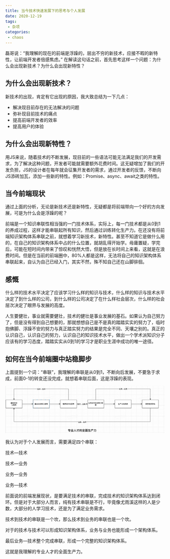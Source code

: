 ```yaml
---
title: 当今技术快速发展下的思考与个人发展
date: 2020-12-19
tags:
 - 杂项
categories: 
 - chaos
---
```


磊哥说：“我理解的现在的前端是浮躁的，层出不穷的新技术，应接不暇的新特性，让前端开发者倍感焦虑。” 在解读这句话之前，首先思考这样一个问题：为什么会出现新技术？为什么会出现新特性？

## **为什么会出现新技术？**

新技术的出现，肯定有它出现的原因，我大致总结为一下几点：

- 解决现目前存在的无法解决的问题
- 弥补现目前技术的痛点
- 提高前端开发者的效率
- 提高用户的体验

## **为什么会出现新特性？**

用JS来说，随着技术的不断发展，现目前的一些语法可能无法满足我们的开发需求，为了解决这种问题，开发者可能就需要额外花费时间。这无疑增加了我们的开发负担，JS的设计者在每年就会征集开发者的需求，通过开发者的反馈，不断向JS添砖加瓦，添加一些新的特性。例如：Promise、async、await之类的特性。

## **当今前端现状**

通过上面的分析，无论是新技术还是新特性，无疑都是将前端带向一个好的方向发展，可是为什么会是浮躁的呢？

前端是一个知识串联性相当强的一门技术体系，实际上，每一门技术都是从0到1的养成过程，这样才能串联起所有知识，然后通过训练转化生产力。在还没有将前端知识架构体系串联之前，就想着学习新技术，新特性。甚至不知道它是做什么用的，在自己的知识架构体系中占的什么位置，就胡乱得开始学。毋庸置疑，学完后，可能在短时间内带来了惊叹和恍然大悟，但是放在长时间上来看，这就是在浪费时间。但是在当前的前端圈中，80%人都是这样，无法将自己的知识架构体系串联起来，自认为自己已经入门，其实不然，殊不知自己还在山脚徘徊。

## **感慨**

什么样的技术水平决定了应该学习什么样的知识与技术，什么样的知识与技术水平决定了到什么样的公司，到什么样的公司决定了在什么样社会层次，什么样的社会层次决定了眼界与发展的高度。

人生要健壮，事业就需要健壮，技术的健壮是事业发展的基石。如果认为自己努力了，但是没有得到自己想要的，那就想想自己是不是真的踏踏实实的努力了，临时抱佛脚、浮躁不安的努力与真正踏实努力的结果是完全不同、天壤之别的。真正的认识自己，认识自己的努力，认识自己的知识技术水平，做出一个学术派知识分子应该有的学习态度，踏踏实实从0到1的学习才是职业生涯中成功的唯一途径。

## **如何在当今前端圈中站稳脚步**

上面提到一个词：“串联”，我理解的串联是从0到1，不断向后发展，不要急于求成，前面0-1的转变还没完成，就想着串联后面，这是浮躁的表现。

![image-20201219155026837](./think/image-20201219155026837.png)

我认为对于个人发展而言，需要满足四个串联：

技术—技术

技术—业务

业务—业务

业务—技术

前面说的前端发展现状，是要满足技术的串联，完成技术的知识架构体系达到闭环。但是对于大部分人而言，纯有技术串联是不行，毕竟像尤雨溪这样的人是少数，大部分的人学习技术，还是为了满足业务需求。

技术到技术的串联是一个坎，那么技术到业务的串联也是一个坎。

对于的技术与技术可以形成知识架构体系，业务与业务也能形成一个架构体系。

最后业务—技术整个完成串联，形成一个完整的知识架构体系。

这就是我理解的专业人才的全面生产力。